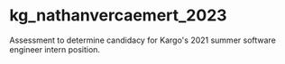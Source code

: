 # kg_nathanvercaemert_2023
Assessment to determine candidacy for Kargo's 2021 summer software engineer intern position.
